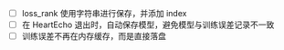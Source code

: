 - [ ] loss_rank 使用字符串进行保存，并添加 index
- [ ] 在 HeartEcho 退出时，自动保存模型，避免模型与训练误差记录不一致
- [ ] 训练误差不再在内存缓存，而是直接落盘
